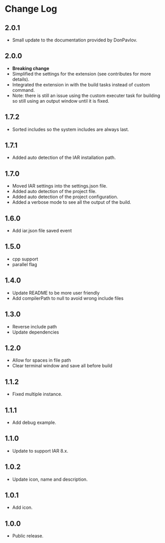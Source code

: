 # Change Log

## 2.0.1
  - Small update to the documentation provided by DonPavlov.

## 2.0.0
  - **Breaking change**
  - Simplified the settings for the extension (see contributes for more details).
  - Integrated the extension in with the build tasks instead of custom command.
  - Note: there is still an issue using the custom executer task for building so still using an output window until it is fixed.
 
## 1.7.2
  - Sorted includes so the system includes are always last.
 
## 1.7.1
  - Added auto detection of the IAR installation path.
 
## 1.7.0
  - Moved IAR settings into the settings.json file.
  - Added auto detection of the project file.
  - Added auto detection of the project configuration.
  - Added a verbose mode to see all the output of the build. 

## 1.6.0
  - Add iar.json file saved event 
  
 ## 1.5.0
  - cpp support
  - parallel flag
  
## 1.4.0
  - Update README to be more user friendly
  - Add compilerPath to null to avoid wrong include files

## 1.3.0
  - Reverse include path 
  - Update dependencies

## 1.2.0
  - Allow for spaces in file path
  - Clear terminal window and save all before build

## 1.1.2
  - Fixed multiple instance.

## 1.1.1
  - Add debug example.
  
## 1.1.0
  - Update to support IAR 8.x.
  
## 1.0.2
  - Update icon, name and description.
  
## 1.0.1
  - Add icon.
  
## 1.0.0
  - Public release.